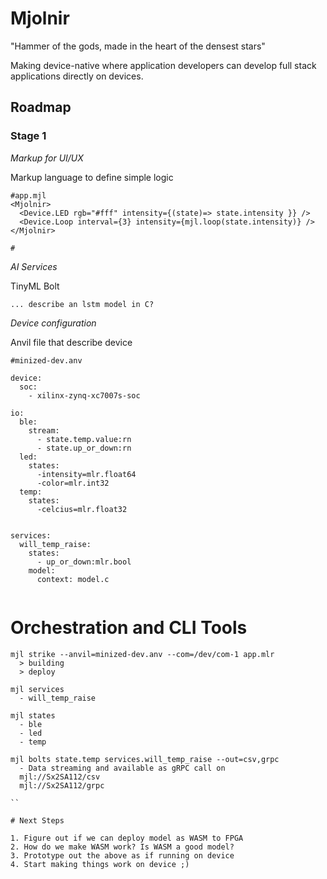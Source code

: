 # Mjolnir
"Hammer of the gods, made in the heart of the densest stars"

Making device-native where application developers can develop full stack applications directly on devices. 

## Roadmap

### Stage 1

*Markup for UI/UX* 

Markup language to define simple logic 
```
#app.mjl
<Mjolnir>
  <Device.LED rgb="#fff" intensity={(state)=> state.intensity }} /> 
  <Device.Loop interval={3} intensity={mjl.loop(state.intensity)} /> 
</Mjolnir>
```

```
#
```

*AI Services* 

TinyML Bolt

```
... describe an lstm model in C? 

```

*Device configuration*

Anvil file that describe device 
```
#minized-dev.anv 

device:
  soc:
    - xilinx-zynq-xc7007s-soc
    
io:
  ble:
    stream:
      - state.temp.value:rn
      - state.up_or_down:rn
  led:
    states:
      -intensity=mlr.float64
      -color=mlr.int32
  temp:    
    states:
      -celcius=mlr.float32
      
  
services:
  will_temp_raise:
    states:
      - up_or_down:mlr.bool
    model:
      context: model.c 
     

```

# Orchestration and CLI Tools

```
mjl strike --anvil=minized-dev.anv --com=/dev/com-1 app.mlr
  > building 
  > deploy
  
mjl services
  - will_temp_raise
  
mjl states
  - ble
  - led
  - temp
  
mjl bolts state.temp services.will_temp_raise --out=csv,grpc
  - Data streaming and available as gRPC call on 
  mjl://Sx2SA112/csv
  mjl://Sx2SA112/grpc
    
``

# Next Steps

1. Figure out if we can deploy model as WASM to FPGA
2. How do we make WASM work? Is WASM a good model?
3. Prototype out the above as if running on device
4. Start making things work on device ;) 







